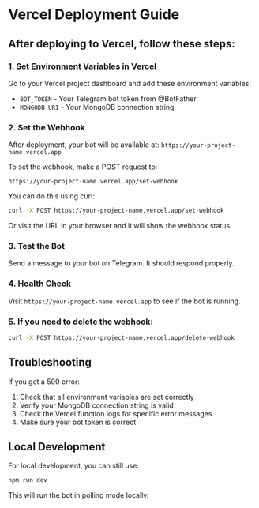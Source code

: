 # Vercel Deployment Guide

## After deploying to Vercel, follow these steps:

### 1. Set Environment Variables in Vercel

Go to your Vercel project dashboard and add these environment variables:

- `BOT_TOKEN` - Your Telegram bot token from @BotFather
- `MONGODB_URI` - Your MongoDB connection string

### 2. Set the Webhook

After deployment, your bot will be available at: `https://your-project-name.vercel.app`

To set the webhook, make a POST request to:

```
https://your-project-name.vercel.app/set-webhook
```

You can do this using curl:

```bash
curl -X POST https://your-project-name.vercel.app/set-webhook
```

Or visit the URL in your browser and it will show the webhook status.

### 3. Test the Bot

Send a message to your bot on Telegram. It should respond properly.

### 4. Health Check

Visit `https://your-project-name.vercel.app` to see if the bot is running.

### 5. If you need to delete the webhook:

```bash
curl -X POST https://your-project-name.vercel.app/delete-webhook
```

## Troubleshooting

If you get a 500 error:

1. Check that all environment variables are set correctly
2. Verify your MongoDB connection string is valid
3. Check the Vercel function logs for specific error messages
4. Make sure your bot token is correct

## Local Development

For local development, you can still use:

```bash
npm run dev
```

This will run the bot in polling mode locally.
